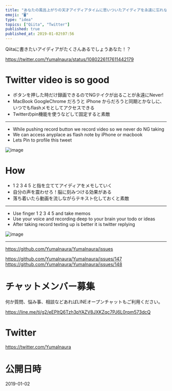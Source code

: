 ```yaml
---
title: "あなたの風呂上がりの天才アイディアタイムに思いついたアイディアを永遠に忘れないTwitter動画活用法"
emoji: "🖥"
type: "idea"
topics: ["Qiita", "Twitter"]
published: true
published_at: 2019-01-02t07:56
---
```


Qiitaに書きたいアイディアがたくさんあるでしょうあなた！？

https://twitter.com/YumaInaura/status/1080226117611442179

# Twitter video is so good 

- ボタンを押した時だけ録画できるのでNGテイクが出ることが永遠にNever!
- MacBook GoogleChrome だろうと iPhone からだろうと同期とかなしに、いつでもflashメモとしてアクセスできる
- Twitterのpin機能を使うなどして固定すると素敵

---


- While pushing record button we record video so we never do NG taking
- We can access anyplace as flash note by iPhone or macbook
- Lets Pin to profile this tweet


![image](https://user-images.githubusercontent.com/13635059/50577046-2d3bfa00-0e62-11e9-9930-69f0331764ac.png)

# How 

- 1 2 3 4  5 と指を立ててアイディアをメモしていく
- 自分の声を震わせろ！脳に刻みつける効果がある
- 落ち着いたら動画を流しながらテキスト化しておくと素敵

---

- Use finger 1 2 3 4 5 and take memos
- Use your voice and recording deep to your brain your todo or ideas
- After taking record texting up is better it is twitter replying

![image](https://user-images.githubusercontent.com/13635059/50577062-8c9a0a00-0e62-11e9-9f45-701fe5340bf5.png)

---

https://github.com/YumaInaura/YumaInaura/issues

https://github.com/YumaInaura/YumaInaura/issues/147
https://github.com/YumaInaura/YumaInaura/issues/148








<!-- Update From Qiita API -->

# チャットメンバー募集


何か質問、悩み事、相談などあればLINEオープンチャットもご利用ください。

https://line.me/ti/g2/eEPltQ6Tzh3pYAZV8JXKZqc7PJ6L0rpm573dcQ





# Twitter


https://twitter.com/YumaInaura


<!-- Update From Qiita API -->



# 公開日時

2019-01-02
